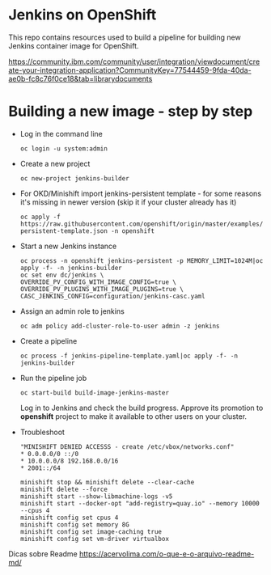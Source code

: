 # Jenkins on OpenShift

This repo contains resources used to build a pipeline for building new Jenkins
container image for OpenShift.

https://community.ibm.com/community/user/integration/viewdocument/create-your-integration-application?CommunityKey=77544459-9fda-40da-ae0b-fc8c76f0ce18&tab=librarydocuments

# Building a new image - step by step

* Log in the command line

  ```
  oc login -u system:admin 
  ```

* Create a new project

  ```
  oc new-project jenkins-builder
  ```

* For OKD/Minishift import jenkins-persistent template - for some reasons it's
  missing in newer version (skip it if your cluster already has it)

  ```
  oc apply -f https://raw.githubusercontent.com/openshift/origin/master/examples/jenkins/jenkins-persistent-template.json -n openshift
  ```

* Start a new Jenkins instance

  ```
  oc process -n openshift jenkins-persistent -p MEMORY_LIMIT=1024M|oc apply -f- -n jenkins-builder
  oc set env dc/jenkins \
  OVERRIDE_PV_CONFIG_WITH_IMAGE_CONFIG=true \
  OVERRIDE_PV_PLUGINS_WITH_IMAGE_PLUGINS=true \
  CASC_JENKINS_CONFIG=configuration/jenkins-casc.yaml
  ```

* Assign an admin role to jenkins

  ```
  oc adm policy add-cluster-role-to-user admin -z jenkins
  ```

* Create a pipeline

   ```
   oc process -f jenkins-pipeline-template.yaml|oc apply -f- -n jenkins-builder
   ```

* Run the pipeline job

  ```
  oc start-build build-image-jenkins-master
  ```

  Log in to Jenkins and check the build progress. Approve its promotion to **openshift** project to make it available to other users on your cluster.


* Troubleshoot 

  ```
  "MINISHIFT DENIED ACCESSS - create /etc/vbox/networks.conf"
  * 0.0.0.0/0 ::/0
  * 10.0.0.0/8 192.168.0.0/16
  * 2001::/64

  minishift stop && minishift delete --clear-cache
  minishift delete --force
  minishift start --show-libmachine-logs -v5
  minishift start --docker-opt "add-registry=quay.io" --memory 10000 --cpus 4
  minishift config set cpus 4
  minishift config set memory 8G
  minishift config set image-caching true
  minishift config set vm-driver virtualbox
  
  ```
  
Dicas sobre Readme
https://acervolima.com/o-que-e-o-arquivo-readme-md/